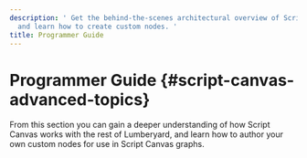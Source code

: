 ```yaml
---
description: ' Get the behind-the-scenes architectural overview of Script Canvas
  and learn how to create custom nodes. '
title: Programmer Guide
---
```

# Programmer Guide {#script-canvas-advanced-topics}

From this section you can gain a deeper understanding of how Script Canvas works with the rest of Lumberyard, and learn how to author your own custom nodes for use in Script Canvas graphs\.